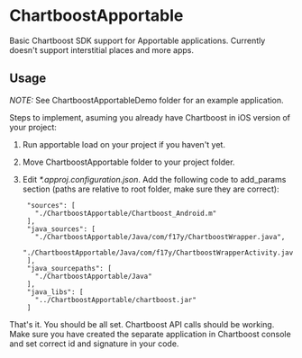 ChartboostApportable
====================

Basic Chartboost SDK support for Apportable applications. Currently doesn't support interstitial places and more apps.

Usage
-------------

*NOTE:* See ChartboostApportableDemo folder for an example application.

Steps to implement, asuming you already have Chartboost in iOS version of your project:

1. Run apportable load on your project if you haven't yet.
2. Move ChartboostApportable folder to your project folder.
3. Edit _*.approj.configuration.json_. Add the following code to add_params section (paths are relative to root folder, make sure they are correct):

        "sources": [
          "./ChartboostApportable/Chartboost_Android.m"
        ],
        "java_sources": [
          "./ChartboostApportable/Java/com/f17y/ChartboostWrapper.java",
          "./ChartboostApportable/Java/com/f17y/ChartboostWrapperActivity.java"
      	],
        "java_sourcepaths": [
          "./ChartboostApportable/Java"
        ],
        "java_libs": [
      	  "../ChartboostApportable/chartboost.jar"
      	]

That's it. You should be all set. Chartboost API calls should be working. Make sure you have created the separate application in Chartboost console and set correct id and signature in your code.